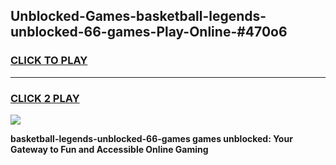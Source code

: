 
## Unblocked-Games-basketball-legends-unblocked-66-games-Play-Online-#470o6
<h3>
<a href="https://premium.freeplayer.one?title=basketball-legends-unblocked-66-games&ref=27F">CLICK TO PLAY</a></h3>
<hr>

<h3>
<a href="https://premium.freeplayer.one?title=basketball-legends-unblocked-66-games&ref=27F">CLICK 2 PLAY</a>
  
</h3>

<a href="https://premium.freeplayer.one?title=basketball-legends-unblocked-66-games&ref=27F"><img src="https://clearcache.store/games.png"></a>


**basketball-legends-unblocked-66-games games unblocked: Your Gateway to Fun and Accessible Online Gaming**

